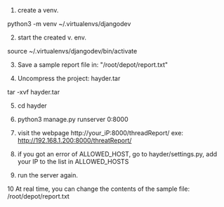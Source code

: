 1. create a venv.

python3 -m venv ~/.virtualenvs/djangodev

2. start the created v. env. 

source ~/.virtualenvs/djangodev/bin/activate

3. Save a sample report file in: "/root/depot/report.txt"

4. Uncompress the project: hayder.tar

tar -xvf hayder.tar

5. cd hayder

6. python3 manage.py runserver 0:8000

7. visit the webpage http://your_iP:8000/threadReport/
exe: http://192.168.1.200:8000/threatReport/

8. if you got an error of ALLOWED_HOST, go to hayder/settings.py, add your IP to the list in ALLOWED_HOSTS

9. run the server again.

10 At real time, you can change the contents of the sample file: /root/depot/report.txt

